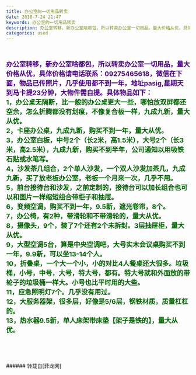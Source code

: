 ```yaml
---
title: 办公室的一切用品转卖
date: 2018-7-24 21:47
keywords: 办公室的一切用品转卖
description: 办公室转移，新办公室啥都包，所以转卖办公室一切用品，量大价格从优，具体价格请电话联系：09275465618，微信在下面，物品已传照片，几乎使用都不到一年，地址pasig,星期天到马卡提23分钟，大物件需自提。具体物品如下：1，办公桌无隔断，比一般的办公桌更大一些，哪怕放双屏都还空余，怎么折腾都没有划痕，不像复合板一样，九成九新，量大从优。2，卡座办公桌，九成九新，购买不到一年，量大从优。3，办公室白板，中号2个（长2米，高1.5米），大号2个（长3米，高2.5米），九成九新，购买不到半年，公司通知以用吸铁石贴或水笔写。4，沙发茶几组合，2个单人沙发，一个双人沙发加茶几，九成九新，买了放老板办公室，老板一个月来一次，几乎不用。5，前台接待台和沙发，之前定制的，接待台可以加长组合也可以和图片一样缩短组合带柜子和抽屉。6，变频空调，购买不到一年，9.5新，遮光卷帘，8个。7，办公椅，有2种，带滑轮和不带滑轮的，量大从优。8，摄像头，9个，装了7个还有2个未拆封。3层抽屉柜，量大从优。9，大型空调5台，算是中央空调吧，大号实木会议桌购买不到一年，9.9新，可以坐13-14个人。10，折叠桌，一个大一个小，小的对比4人餐桌还大很多。垃圾桶，小号，中号，大号，特大号，都有。特大号就和外面放的带轮子的垃圾桶一样大。小号也比平时用的大些。11，应急照明灯7个。几乎没有用过。12，大服务器架，很多层，好像是5/6层，钢铁材质，质量杠杠的。13，热水器9.5新，单人床架带床垫【架子是铁的】，量大从优。
categories: used
---
```

<td class="t_f" id="postmessage_1547835">

<br/>
<br/>
<strong><font size="4"><font color="#4b0082">办公室转移，新办公室啥都包，所以转卖办公室一切用品，量大价格从优，具体价格请电话联系：09275465618，微信在下面，物品已传照片，几乎使用都不到一年，地址pasig,星期天到马卡提23分钟，大物件需自提。具体物品如下：</font></font></strong><br/>
<strong><font size="4"><font color="#006400">1，办公桌无隔断，比一般的办公桌更大一些，哪怕放双屏都还空余，怎么折腾都没有划痕，不像复合板一样，九成九新，量大从优。</font></font></strong><br/>
<strong><font size="4"><font color="#006400">2，卡座办公桌，</font></font></strong><strong><font size="4"><font color="#006400">九成九新，购买不到一年，量大从优。</font></font></strong><br/>
<strong><font size="4"><font color="#006400">3，办公室白板，中号2个（</font></font></strong><strong><font size="4"><font color="#006400">长2米，高1.5米</font></font></strong><strong><font size="4"><font color="#006400">），大号2个（</font></font></strong><strong><font size="4"><font color="#006400">长3米，高2.5米</font></font></strong><strong><font size="4"><font color="#006400">），</font></font></strong><strong><font size="4"><font color="#006400">九成九新，购买不到半年，公司通知以用吸铁石贴或水笔写</font></font></strong><strong><font size="4"><font color="#006400">。</font></font></strong><br/>
<strong><font size="4"><font color="#006400">4，沙发茶几组合，2个单人沙发，一个双人沙发加茶几，</font></font></strong><strong><font size="4"><font color="#006400">九成九新，买了放老板办公室，老板一个月来一次，几乎不用。</font></font></strong><br/>
<strong><font size="4"><font color="#006400">5，前台接待台和沙发，之前定制的，接待台可以加长组合也可以和图片一样缩短组合带柜子和抽屉。</font></font></strong><br/>
<strong><font size="4"><font color="#006400">6，变频空调，购买不到一年，9.5新，遮光卷帘，8个。</font></font></strong><br/>
<strong><font size="4"><font color="#006400">7，办公椅，有2种，带滑轮和不带滑轮的，量大从优。</font></font></strong><br/>
<strong><font size="4"><font color="#006400">8，摄像头，9个，装了7个还有2个未拆封。3层抽屉柜，量大从优。</font></font></strong><br/>
<strong><font size="4"><font color="#006400">9，大型空调5台，算是中央空调吧，大号实木会议桌购买不到一年，9.9新，可以坐13-14个人。</font></font></strong><br/>
<strong><font size="4"><font color="#006400">10，折叠桌，一个大一个小，小的对比4人餐桌还大很多。垃圾桶，小号，中号，大号，特大号，都有。特大号就和外面放的带轮子的垃圾桶一样大。小号也比平时用的大些。</font></font></strong><br/>
<strong><font size="4"><font color="#006400">11，应急照明灯7个。几乎没有用过。</font></font></strong><br/>
<strong><font size="4"><font color="#006400">12，大服务器架，很多层，好像是5/6层，钢铁材质，质量杠杠的。</font></font></strong><br/>
<strong><font size="4"><font color="#006400">13，热水器9.5新，单人床架带床垫【架子是铁的】，量大从优。</font></font></strong><br/>
<strong><font size="4"><font color="#006400"><br/>
</font></font></strong><br/>
<strong><font size="4"><font color="#006400"><br/>
</font></font></strong><br/>
</td>
###### 转载自[菲龙网]